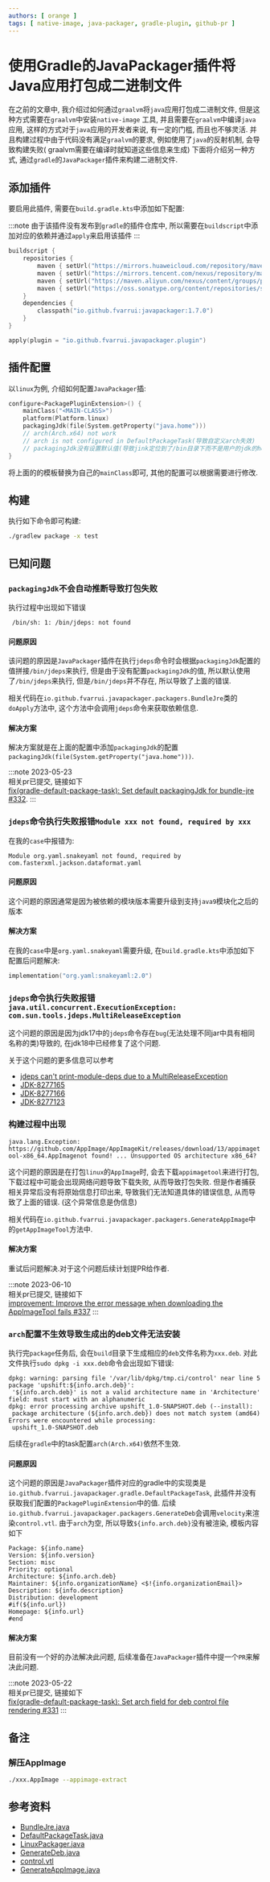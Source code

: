 ```yaml
---
authors: [ orange ]
tags: [ native-image, java-packager, gradle-plugin, github-pr ]
---
```


# 使用Gradle的JavaPackager插件将Java应用打包成二进制文件

在之前的文章中, 我介绍过如何通过`graalvm`将`java`应用打包成二进制文件, 但是这种方式需要在`graalvm`中安装`native-image`
工具, 并且需要在`graalvm`中编译`java`应用, 这样的方式对于`java`应用的开发者来说, 有一定的门槛, 而且也不够灵活.
并且构建过程中由于代码没有满足`graalvm`的要求, 例如使用了`java`的反射机制, 会导致构建失败(
graalvm需要在编译时就知道这些信息来生成)
下面将介绍另一种方式, 通过`gradle`的`JavaPackager`插件来构建二进制文件.

<!--truncate-->

## 添加插件

要启用此插件, 需要在`build.gradle.kts`中添加如下配置:

:::note
由于该插件没有发布到`gradle`的插件仓库中, 所以需要在`buildscript`中添加对应的依赖并通过`apply`来启用该插件
:::

```kotlin title="build.gradle.kts"
buildscript {
	repositories {
		maven { setUrl("https://mirrors.huaweicloud.com/repository/maven/") }
		maven { setUrl("https://mirrors.tencent.com/nexus/repository/maven-public/") }
		maven { setUrl("https://maven.aliyun.com/nexus/content/groups/public/") }
		maven { setUrl("https://oss.sonatype.org/content/repositories/snapshots") }
	}
	dependencies {
		classpath("io.github.fvarrui:javapackager:1.7.0")
	}
}

apply(plugin = "io.github.fvarrui.javapackager.plugin")
```

## 插件配置

以`linux`为例, 介绍如何配置`JavaPackager`插:

```kotlin title="build.gradle.kts"
configure<PackagePluginExtension>() {
	mainClass("<MAIN-CLASS>")
	platform(Platform.linux)
	packagingJdk(file(System.getProperty("java.home")))
	// arch(Arch.x64) not work
	// arch is not configured in DefaultPackageTask(导致自定义arch失效)
	// packagingJdk没有设置默认值(导致jink定位到了/bin目录下而不是用户的jdk的home目录下的bin目录)
}
```

将上面的的模板替换为自己的`mainClass`即可, 其他的配置可以根据需要进行修改.

## 构建

执行如下命令即可构建:

```bash
./gradlew package -x test
```

## 已知问题

### `packagingJdk`不会自动推断导致打包失败

执行过程中出现如下错误

```log
 /bin/sh: 1: /bin/jdeps: not found
 ```

#### 问题原因

该问题的原因是`JavaPackager`插件在执行`jdeps`命令时会根据`packagingJdk`配置的值拼接`/bin/jdeps`来执行,
但是由于没有配置`packagingJdk`的值, 所以默认使用了`/bin/jdeps`来执行, 但是`/bin/jdeps`并不存在, 所以导致了上面的错误.

相关代码在`io.github.fvarrui.javapackager.packagers.BundleJre`类的`doApply`方法中, 这个方法中会调用`jdeps`命令来获取依赖信息.

#### 解决方案

解决方案就是在上面的配置中添加`packagingJdk`的配置`packagingJdk(file(System.getProperty("java.home")))`.

:::note
2023-05-23<br/>
相关pr已提交, 链接如下<br/>
[fix(gradle-default-package-task): Set default packagingJdk for bundle-jre #332](https://github.com/fvarrui/JavaPackager/pull/332).
:::

### `jdeps`命令执行失败报错`Module xxx not found, required by xxx`

在我的`case`中报错为:

```log
Module org.yaml.snakeyaml not found, required by com.fasterxml.jackson.dataformat.yaml
```

#### 问题原因

这个问题的原因通常是因为被依赖的模块版本需要升级到支持`java9`模块化之后的版本

#### 解决方案

在我的`case`中是`org.yaml.snakeyaml`需要升级, 在`build.gradle.kts`中添加如下配置后问题解决:

```kotlin title="build.gradle.kts"
implementation("org.yaml:snakeyaml:2.0")
```

### `jdeps`命令执行失败报错`java.util.concurrent.ExecutionException: com.sun.tools.jdeps.MultiReleaseException`

这个问题的原因是因为jdk17中的`jdeps`命令存在`bug`(无法处理不同jar中具有相同名称的类)导致的, 在jdk18中已经修复了这个问题.

关于这个问题的更多信息可以参考

- [jdeps can't print-module-deps due to a MultiReleaseException](https://stackoverflow.com/questions/69943899/jdeps-cant-print-module-deps-due-to-a-multireleaseexception)
- [JDK-8277165](https://bugs.openjdk.org/browse/JDK-8277165)
- [JDK-8277166](https://bugs.openjdk.org/browse/JDK-8277166)
- [JDK-8277123](https://bugs.openjdk.org/browse/JDK-8277123)

### 构建过程中出现
`java.lang.Exception: https://github.com/AppImage/AppImageKit/releases/download/13/appimagetool-x86_64.AppImagenot found! ... Unsupported OS architecture x86_64?`

这个问题的原因是在打包`linux`的`AppImage`时, 会去下载`appimagetool`来进行打包, 下载过程中可能会出现网络问题导致下载失败,
从而导致打包失败.
但是作者捕获相关异常后没有将原始信息打印出来, 导致我们无法知道具体的错误信息, 从而导致了上面的错误.
(这个异常信息是伪信息)

相关代码在`io.github.fvarrui.javapackager.packagers.GenerateAppImage`中的`getAppImageTool`方法中.<br/>

#### 解决方案

重试后问题解决.对于这个问题后续计划提PR给作者.

:::note
2023-06-10<br/>
相关pr已提交, 链接如下<br/>
[improvement: Improve the error message when downloading the AppImageTool fails #337](https://github.com/fvarrui/JavaPackager/pull/337)
:::

### `arch`配置不生效导致生成出的deb文件无法安装

执行完`package`任务后, 会在`build`目录下生成相应的`deb`文件名称为`xxx.deb`.
对此文件执行`sudo dpkg -i xxx.deb`命令会出现如下错误:

```log
dpkg: warning: parsing file '/var/lib/dpkg/tmp.ci/control' near line 5 package 'upshift:${info.arch.deb}':
 '${info.arch.deb}' is not a valid architecture name in 'Architecture' field: must start with an alphanumeric
dpkg: error processing archive upshift_1.0-SNAPSHOT.deb (--install):
 package architecture (${info.arch.deb}) does not match system (amd64)
Errors were encountered while processing:
 upshift_1.0-SNAPSHOT.deb
```

后续在`gradle`中的task配置`arch(Arch.x64)`依然不生效.

#### 问题原因

这个问题的原因是`JavaPackager`插件对应的gradle中的实现类是`io.github.fvarrui.javapackager.gradle.DefaultPackageTask`,
此插件并没有获取我们配置的`PackagePluginExtension`中的值.
后续`io.github.fvarrui.javapackager.packagers.GenerateDeb`会调用`velocity`来渲染`control.vtl`.
由于`arch`为空, 所以导致`${info.arch.deb}`没有被渲染, 模板内容如下

```title="control.vtl"
Package: ${info.name}
Version: ${info.version}
Section: misc
Priority: optional
Architecture: ${info.arch.deb}
Maintainer: ${info.organizationName} <$!{info.organizationEmail}>
Description: ${info.description}
Distribution: development
#if(${info.url})
Homepage: ${info.url}
#end
```

#### 解决方案

目前没有一个好的办法解决此问题, 后续准备在`JavaPackager`插件中提一个`PR`来解决此问题.

:::note
2023-05-22<br/>
相关pr已提交, 链接如下<br/>
[fix(gradle-default-package-task): Set arch field for deb control file rendering #331](https://github.com/fvarrui/JavaPackager/pull/331)
:::

## 备注

### 解压AppImage

```bash
./xxx.AppImage --appimage-extract
```

## 参考资料

- [BundleJre.java](https://github.com/fvarrui/JavaPackager/blob/master/src/main/java/io/github/fvarrui/javapackager/packagers/BundleJre.java)
- [DefaultPackageTask.java](https://github.com/fvarrui/JavaPackager/blob/master/src/main/java/io/github/fvarrui/javapackager/gradle/DefaultPackageTask.java)
- [LinuxPackager.java](https://github.com/fvarrui/JavaPackager/blob/master/src/main/java/io/github/fvarrui/javapackager/packagers/LinuxPackager.java)
- [GenerateDeb.java](https://github.com/fvarrui/JavaPackager/blob/master/src/main/java/io/github/fvarrui/javapackager/packagers/GenerateDeb.java)
- [control.vtl](https://github.com/fvarrui/JavaPackager/blob/master/src/main/resources/linux/control.vtl)
- [GenerateAppImage.java](https://github.com/fvarrui/JavaPackager/blob/master/src/main/java/io/github/fvarrui/javapackager/packagers/GenerateAppImage.java)

